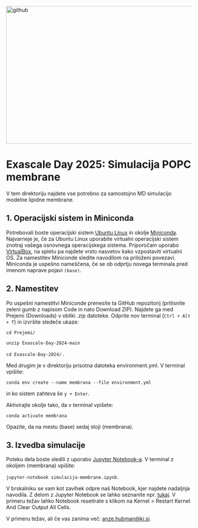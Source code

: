 <img width="844" height="373" alt="github" src="https://github.com/user-attachments/assets/5c969333-8403-4580-95a9-a9caa8300452" />

# Exascale Day 2025: Simulacija POPC membrane

V tem direktoriju najdete vse potrebno za samostojno MD simulacijo modelne lipidne membrane. 

## 1. Operacijski sistem in Miniconda
Potrebovali boste operacijski sistem [Ubuntu Linux](https://ubuntu.com/) in okolje [Miniconda](https://docs.anaconda.com/miniconda/). Najvarneje je, če za Ubuntu Linux uporabite virtualni operacijski sistem znotraj vašega osnovnega operacijskega sistema. Priporočam uporabo [VirtualBox](https://www.virtualbox.org/), na spletu pa najdete vrsto nasvetov kako vzpostaviti virtualni OS. Za namestitev Miniconde sledite navodilom na priloženi povezavi. Miniconda je uspešno nameščena, če se ob odprtju novega terminala pred imenom naprave pojavi `(base)`.

## 2. Namestitev
Po uspešni namestitvi Miniconde prenesite ta GitHub repozitorij (pritisnite zeleni gumb z napisom Code in nato Download ZIP). Najdete ga med Prejemi (Downloads) v obliki .zip datoteke. Odprite nov terminal (`Ctrl + Alt + T`) in izvršite sledeče ukaze:

`cd Prejemi/`

`unzip Exascale-Day-2024-main`

`cd Exascale-Day-2024/` .

Med drugim je v direktoriju prisotna datoteka environment.yml. V terminal vpišite:

`conda env create --name membrana --file environment.yml`

in ko sistem zahteva še `y + Enter`.

Aktivirajte okolje tako, da v terminal vpišete:

`conda activate membrana`

Opazite, da na mestu (base) sedaj stoji (membrana).

## 3. Izvedba simulacije
Poteku dela boste sledili z uporabo [Jupyter Notebook-a](https://jupyter.org/). V terminal z okoljem (membrana) vpišite: 

`jupyter-notebook simulacija-membrane.ipynb`. 

V brskalniku se vam kot zavihek odpre naš Notebook, kjer najdete nadaljnja navodila. Z delom z Jupyter Notebook se lahko seznanite npr. [tukaj](https://www.dataquest.io/blog/jupyter-notebook-tutorial/). V primeru težav lahko Notebook resetirate s klikom na Kernel > Restart Kernel And Clear Output All Cells.

V primeru težav, ali če vas zanima več: anze.hubman@ki.si.

